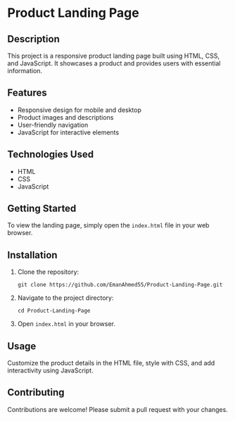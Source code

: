 <!DOCTYPE html>
<html lang="en">
<head>
    <meta charset="UTF-8">
    <meta name="viewport" content="width=device-width, initial-scale=1.0">
</head>
<body>
    <h1>Product Landing Page</h1>
    <h2>Description</h2>
    <p>
        This project is a responsive product landing page built using HTML, CSS, and JavaScript. It showcases a product and provides users with essential information.
    </p>    
    <h2>Features</h2>
    <ul>
        <li>Responsive design for mobile and desktop</li>
        <li>Product images and descriptions</li>
        <li>User-friendly navigation</li>
        <li>JavaScript for interactive elements</li>
    </ul>
    <h2>Technologies Used</h2>
    <ul>
        <li>HTML</li>
        <li>CSS</li>
        <li>JavaScript</li>
    </ul>
    <h2>Getting Started</h2>
    <p>
        To view the landing page, simply open the <code>index.html</code> file in your web browser.
    </p>
    <h2>Installation</h2>
    <ol>
        <li>Clone the repository:</li>
        <pre><code>git clone https://github.com/EmanAhmed55/Product-Landing-Page.git</code></pre>
        <li>Navigate to the project directory:</li>
        <pre><code>cd Product-Landing-Page</code></pre>
        <li>Open <code>index.html</code> in your browser.</li>
    </ol>
    <h2>Usage</h2>
    <p>
        Customize the product details in the HTML file, style with CSS, and add interactivity using JavaScript.
    </p>
    <h2>Contributing</h2>
    <p>
        Contributions are welcome! Please submit a pull request with your changes.
    </p>
</body>
</html>
